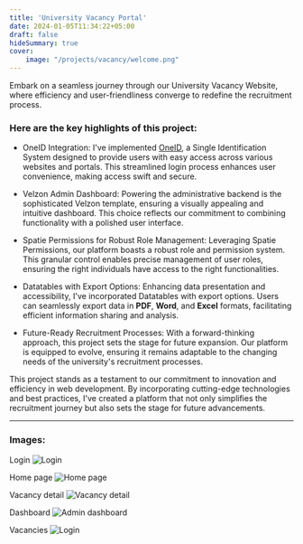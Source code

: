 ```yaml
---
title: 'University Vacancy Portal'
date: 2024-01-05T11:34:22+05:00
draft: false
hideSummary: true
cover: 
    image: "/projects/vacancy/welcome.png"
---
```



Embark on a seamless journey through our University Vacancy Website, where efficiency and user-friendliness converge to redefine the recruitment process.

### Here are the key highlights of this project:

- OneID Integration:
I've implemented [OneID](https://id.egov.uz/en), a Single Identification System designed to provide users with easy access across various websites and portals. This streamlined login process enhances user convenience, making access swift and secure.

- Velzon Admin Dashboard:
Powering the administrative backend is the sophisticated Velzon template, ensuring a visually appealing and intuitive dashboard. This choice reflects our commitment to combining functionality with a polished user interface.

- Spatie Permissions for Robust Role Management:
Leveraging Spatie Permissions, our platform boasts a robust role and permission system. This granular control enables precise management of user roles, ensuring the right individuals have access to the right functionalities.

- Datatables with Export Options:
Enhancing data presentation and accessibility, I've incorporated Datatables with export options. Users can seamlessly export data in **PDF**, **Word**, and **Excel** formats, facilitating efficient information sharing and analysis.

- Future-Ready Recruitment Processes:
With a forward-thinking approach, this project sets the stage for future expansion. Our platform is equipped to evolve, ensuring it remains adaptable to the changing needs of the university's recruitment processes.

This project stands as a testament to our commitment to innovation and efficiency in web development. By incorporating cutting-edge technologies and best practices, I've created a platform that not only simplifies the recruitment journey but also sets the stage for future advancements.

***

### Images:

Login
![Login](/projects/vacancy/login.png)

Home page
![Home page](/projects/vacancy/welcome.png)

Vacancy detail
![Vacancy detail](/projects/vacancy/vacancy-detail.png)

Dashboard
![Admin dashboard](/projects/vacancy/dashboard.png)

Vacancies 
![Login](/projects/vacancy/vacancy-index.png)
